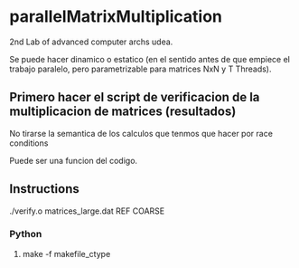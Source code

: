 # parallelMatrixMultiplication

2nd Lab of advanced computer archs udea.

Se puede hacer dinamico o estatico (en el sentido antes de que empiece el trabajo paralelo, pero parametrizable para matrices NxN y T Threads).

## Primero hacer el script de verificacion de la multiplicacion de matrices (resultados)

No tirarse la semantica de los calculos que tenmos que hacer por race conditions

Puede ser una funcion del codigo.


## Instructions

./verify.o matrices_large.dat REF COARSE

### Python

1. make -f makefile_ctype